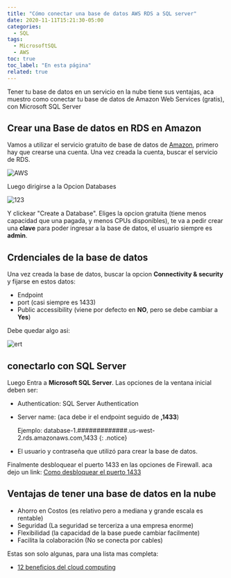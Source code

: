 ```yaml
---
title: "Cómo conectar una base de datos AWS RDS a SQL server"
date: 2020-11-11T15:21:30-05:00
categories:
  - SQL
tags:
  - MicrosoftSQL
  - AWS
toc: true
toc_label: "En esta página"
related: true
---
```


Tener tu base de datos en un servicio en la nube tiene sus ventajas, aca muestro como conectar
tu base de datos de Amazon Web Services (gratis), con Microsoft SQL Server
<!--more-->

## Crear una Base de datos en RDS en Amazon

Vamos a utilizar el servicio gratuito de base de datos de [Amazon][Amazon], primero hay que
crearse una cuenta. Una vez creada la cuenta, buscar el servicio de RDS.

 ![AWS](/myweb/assets/images/SQLAWS/AWS.png)

Luego dirigirse a la Opcion Databases

 ![123](/myweb/assets/images/SQLAWS/123.png)

 Y clickear "Create a Database".  Eliges la opcion gratuita (tiene menos capacidad
   que una pagada, y menos CPUs disponibles), te va a pedir crear una **clave** para poder ingresar
   a la base de datos, el usuario siempre es **admin**.

## Crdenciales de la base de datos
Una vez creada la base de datos, buscar la opcion **Connectivity & security** y
fijarse en estos datos:

   - Endpoint
   - port (casi siempre es 1433)
   - Public accessibility (viene por defecto en **NO**, pero se debe cambiar a **Yes**)

Debe quedar algo asi:

![ert](/myweb/assets/images/SQLAWS/ert.png)

## conectarlo con SQL Server
Luego Entra a **Microsoft SQL Server**. Las opciones de la ventana inicial deben ser:

- Authentication: SQL Server Authentication
- Server name: (aca debe ir el endpoint seguido de **,1433**)

    Ejemplo:  database-1.#############.us-west-2.rds.amazonaws.com,1433
    {: .notice}

 - El usuario y contraseña que utilizó para crear la base de datos.

Finalmente desbloquear el puerto 1433 en las opciones de Firewall.
aca dejo un link: [Como desbloquear el puerto 1433][1433]

## Ventajas de tener una base de datos en la nube

- Ahorro en Costos (es relativo pero a mediana y grande escala es rentable)
- Seguridad (La seguridad se terceriza a una empresa enorme)
- Flexibilidad (la capacidad de la base puede cambiar facilmente)
- Facilita la colaboración (No se conecta por cables)

Estas son solo algunas, para una lista mas completa:

- [12 beneficios del cloud computing](https://www.salesforce.com/products/platform/best-practices/benefits-of-cloud-computing/)


[Amazon]: https://aws.amazon.com/es/
[1433]: https://www.youtube.com/watch?v=T3tLcuVNtUQ
